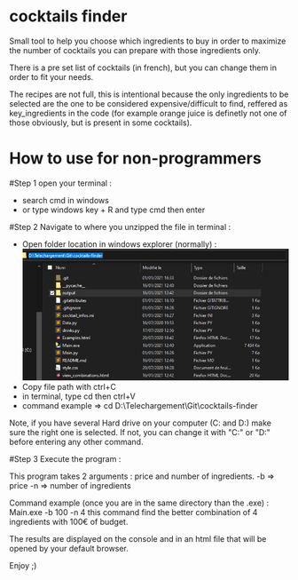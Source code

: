 # cocktails finder
 Small tool to help you choose which ingredients to buy in order to maximize the number of cocktails you can prepare with those ingredients only.

 There is a pre set list of cocktails (in french), but you can change them in order to fit your needs.

 The recipes are not full, this is intentional because the only ingredients to be selected are the one to be considered expensive/difficult to find, reffered as key_ingredients in the code (for example orange juice is definetly not one of those obviously, but is present in some cocktails).


# How to use for non-programmers

#Step 1 
open your terminal :
- search cmd in windows
- or type windows key + R and type cmd then enter

#Step 2
Navigate to where you unzipped the file in terminal :

- Open folder location in windows explorer (normally) :![screen](command_path.png)
- Copy file path with ctrl+C
- in terminal, type cd then ctrl+V
- command example => cd D:\Telechargement\Git\cocktails-finder

Note, if you have several Hard drive on your computer (C: and D:) make sure the right one is selected.
If not, you can change it with "C:" or "D:" before entering any other command.

#Step 3
Execute the program :

This program takes 2 arguments : price and number of ingredients.
-b => price
-n => number of ingredients

Command example (once you are in the same directory than the .exe) : Main.exe -b 100 -n 4 
this command find the better combination of 4 ingredients with 100€ of budget.

The results are displayed on the console and in an html file that will be opened by your default browser.

Enjoy ;)